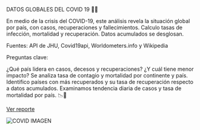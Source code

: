 DATOS GLOBALES DEL COVID 19 👨‍⚕️

En medio de la crisis del COVID-19, este análisis revela la situación global por país, con casos, recuperaciones y fallecimientos. Calculo tasas de infección, mortalidad y recuperación. Datos acumulados se desglosan.

Fuentes: API de JHU, Covid19api, Worldometers.info y Wikipedia

Preguntas clave:

¿Qué país lidera en casos, decesos y recuperaciones? ¿Y cuál tiene menor impacto?
Se analiza tasa de contagio y mortalidad por continente y país.
Identifico países con más recuperados y su tasa de recuperación respecto a datos acumulados.
Examinamos tendencia diaria de casos y tasa de mortalidad por país. 📉🔬

[Ver reporte](https://app.powerbi.com/view?r=eyJrIjoiMDAyNWU4ODktZmE1NC00Mjk4LWExYTMtMWJjZWRmYmNhMDFmIiwidCI6ImRmODY3OWNkLWE4MGUtNDVkOC05OWFjLWM4M2VkN2ZmOTVhMCJ9&pageName=ReportSection)

![COVID IMAGEN](https://github.com/ErnestRr/powerbi/assets/108312348/21f697e2-3678-42c9-ae35-3cdf22d9d674)
